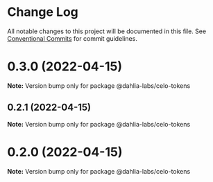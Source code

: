 # Change Log

All notable changes to this project will be documented in this file.
See [Conventional Commits](https://conventionalcommits.org) for commit guidelines.

# 0.3.0 (2022-04-15)

**Note:** Version bump only for package @dahlia-labs/celo-tokens





## 0.2.1 (2022-04-15)

**Note:** Version bump only for package @dahlia-labs/celo-tokens





# 0.2.0 (2022-04-15)

**Note:** Version bump only for package @dahlia-labs/celo-tokens
